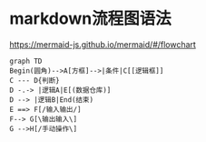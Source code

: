 # markdown流程图语法

https://mermaid-js.github.io/mermaid/#/flowchart

```mermaid
graph TD 
Begin(圆角)-->A[方框]-->|条件|C[[逻辑框]]
C --- D{判断}
D -.-> |逻辑A|E[(数据仓库)]
D --> |逻辑B|End(结束)
E ==> F[/输入输出/]
F--> G[\输出输入\]
G -->H[/手动操作\]

```